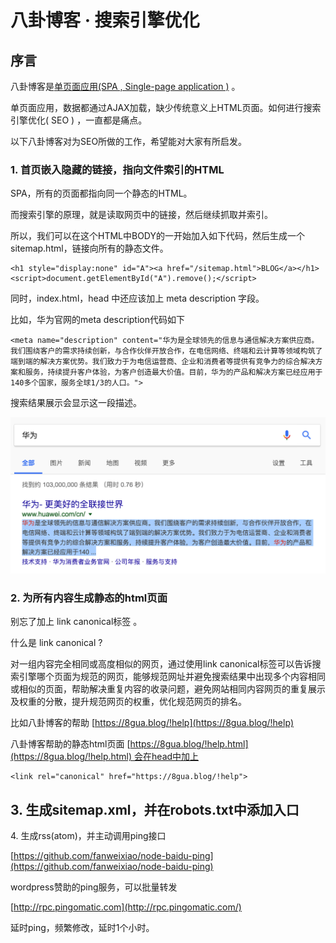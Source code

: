 # 八卦博客 · 搜索引擎优化
## 序言

八卦博客是[单页面应用(SPA , Single-page application )](http://t.cn/RQmJCnw) 。

单页面应用，数据都通过AJAX加载，缺少传统意义上HTML页面。如何进行搜索引擎优化( SEO ) ，一直都是痛点。

以下八卦博客对为SEO所做的工作，希望能对大家有所启发。

### 1\. 首页嵌入隐藏的链接，指向文件索引的HTML

SPA，所有的页面都指向同一个静态的HTML。

而搜索引擎的原理，就是读取网页中的链接，然后继续抓取并索引。

所以，我们可以在这个HTML中BODY的一开始加入如下代码，然后生成一个sitemap.html，链接向所有的静态文件。

```
<h1 style="display:none" id="A"><a href="/sitemap.html">BLOG</a></h1><script>document.getElementById("A").remove();</script> 
```

同时，index.html，head 中还应该加上 meta description 字段。

比如，华为官网的meta description代码如下

```
<meta name="description" content="华为是全球领先的信息与通信解决方案供应商。我们围绕客户的需求持续创新，与合作伙伴开放合作，在电信网络、终端和云计算等领域构筑了端到端的解决方案优势。我们致力于为电信运营商、企业和消费者等提供有竞争力的综合解决方案和服务，持续提升客户体验，为客户创造最大价值。目前，华为的产品和解决方案已经应用于140多个国家，服务全球1/3的人口。"> 
```

搜索结果展示会显示这一段描述。

![屏幕快照 2018-01-24 上午4.02.42.png](/-/S/png/yj9Gu6nDGNl-jhJRMkKSnVQpH0RRtsp_DJmvkg.png)

### 2\. 为所有内容生成静态的html页面

别忘了加上 link canonical标签 。

什么是 link canonical ?  

对一组内容完全相同或高度相似的网页，通过使用link canonical标签可以告诉搜索引擎哪个页面为规范的网页，能够规范网址并避免搜索结果中出现多个内容相同或相似的页面，帮助解决重复内容的收录问题，避免网站相同内容网页的重复展示及权重的分散，提升规范网页的权重，优化规范网页的排名。  

比如八卦博客的帮助 [https://8gua.blog/!help](https://8gua.blog/!help)

八卦博客帮助的静态html页面 [https://8gua.blog/!help.html](https://8gua.blog/!help.html) 会在head中加上

```
<link rel="canonical" href="https://8gua.blog/!help"> 
```

## 3\. 生成sitemap.xml，并在robots.txt中添加入口

4\. 生成rss(atom)，并主动调用ping接口

[https://github.com/fanweixiao/node-baidu-ping](https://github.com/fanweixiao/node-baidu-ping)

wordpress赞助的ping服务，可以批量转发

[http://rpc.pingomatic.com](http://rpc.pingomatic.com/)

延时ping，频繁修改，延时1个小时。